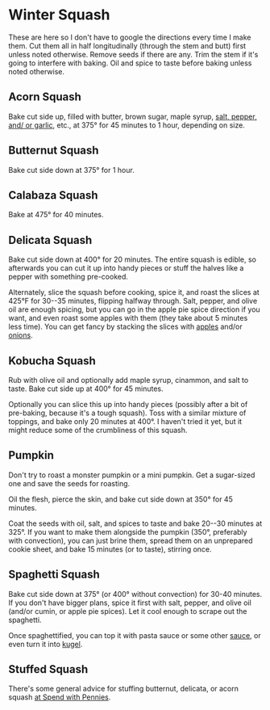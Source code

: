 # Winter Squash

These are here so I don't have to google the directions every time I make them.  Cut them all in half longitudinally (through the stem and butt) first unless noted otherwise.  Remove seeds if there are any.  Trim the stem if it's going to interfere with baking.  Oil and spice to taste before baking unless noted otherwise.

## Acorn Squash

Bake cut side up, filled with butter, brown sugar, maple syrup, [salt, pepper, and/ or garlic](https://www.thekitchn.com/how-to-cook-acorn-squash-223015), etc., at 375° for 45 minutes to 1 hour, depending on size.

## Butternut Squash

Bake cut side down at 375° for 1 hour.

## Calabaza Squash

Bake at 475° for 40 minutes.

## Delicata Squash

Bake cut side down at 400° for 20 minutes.  The entire squash is edible, so afterwards you can cut it up into handy pieces or stuff the halves like a pepper with something pre-cooked.

Alternately, slice the squash before cooking, spice it, and roast the slices at 425°F for 30--35 minutes, flipping halfway through.  Salt, pepper, and olive oil are enough spicing, but you can go in the apple pie spice direction if you want, and even roast some apples with them (they take about 5 minutes less time).  You can get fancy by stacking the slices with [apples](https://www.theredheadbaker.com/delicata-squash-and-apple-stacks/) and/or [onions](https://brucebradley.com/recipes/recipe-roasted-delicata-apple-and-onion-tian/).

## Kobucha Squash

Rub with olive oil and optionally add maple syrup, cinammon, and salt to taste.   Bake cut side up at 400° for 45 minutes.

Optionally you can slice this up into handy pieces (possibly after a bit of pre-baking, because it's a tough squash).  Toss with a similar mixture of toppings, and bake only 20 minutes at 400°.  I haven't tried it yet, but it might reduce some of the crumbliness of this squash.

## Pumpkin

Don't try to roast a monster pumpkin or a mini pumpkin.  Get a sugar-sized one and save the seeds for roasting.

Oil the flesh, pierce the skin, and bake cut side down at 350° for 45 minutes.

Coat the seeds with oil, salt, and spices to taste and bake 20--30 minutes at 325°.  If you want to make them alongside the pumpkin (350°, preferably with convection), you can just brine them, spread them on an unprepared cookie sheet, and bake 15 minutes (or to taste), stirring once.

## Spaghetti Squash

Bake cut side down at 375° (or 400° without convection) for 30-40 minutes.  If you don't have bigger plans, spice it first with salt, pepper, and olive oil (and/or cumin, or apple pie spices).  Let it cool enough to scrape out the spaghetti.

Once spaghettified, you can top it with pasta sauce or some other [sauce](https://www.tasteofhome.com/recipes/spaghetti-squash-with-apples-bacon-and-walnuts/), or even turn it into [kugel](http://www.carascravings.com/2012/03/passover-prep-sweet-spaghetti-squash-kugel-with-apples-and-raisins.html).

## Stuffed Squash

There's some general advice for stuffing butternut, delicata, or acorn squash [at Spend with Pennies](https://www.spendwithpennies.com/stuffed-butternut-squash/).
